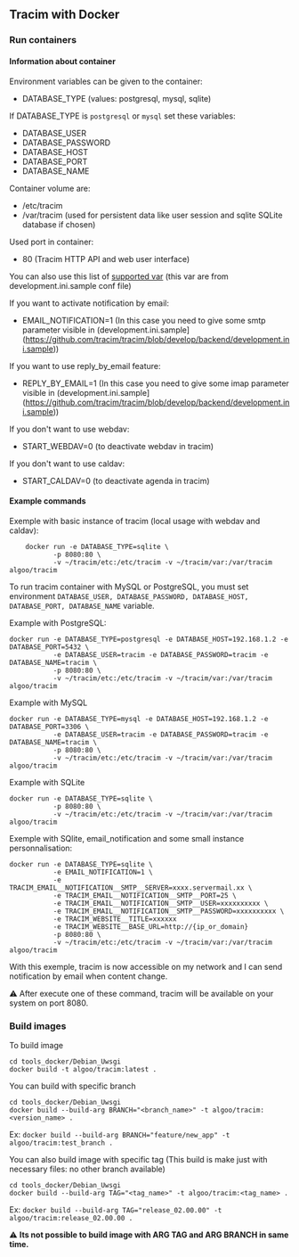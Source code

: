 ## Tracim with Docker

### Run containers

#### Information about container

Environment variables can be given to the container:

* DATABASE_TYPE (values: postgresql, mysql, sqlite)

If DATABASE_TYPE is `postgresql` or `mysql` set these variables:

* DATABASE_USER
* DATABASE_PASSWORD
* DATABASE_HOST
* DATABASE_PORT
* DATABASE_NAME

Container volume are:

* /etc/tracim
* /var/tracim (used for persistent data like user session and sqlite SQLite database if chosen)

Used port in container:

* 80 (Tracim HTTP API and web user interface)

You can also use this list of [supported var](https://github.com/tracim/tracim/blob/develop/backend/doc/setting.md) (this var are from development.ini.sample conf file)

If you want to activate notification by email:

* EMAIL_NOTIFICATION=1 (In this case you need to give some smtp parameter visible in (development.ini.sample](https://github.com/tracim/tracim/blob/develop/backend/development.ini.sample))

If you want to use reply_by_email feature:

* REPLY_BY_EMAIL=1 (In this case you need to give some imap parameter visible in (development.ini.sample](https://github.com/tracim/tracim/blob/develop/backend/development.ini.sample))

If you don't want to use webdav:

* START_WEBDAV=0 (to deactivate webdav in tracim)

If you don't want to use caldav:

* START_CALDAV=0 (to deactivate agenda in tracim)

#### Example commands

Exemple with basic instance of tracim (local usage with webdav and caldav):

        docker run -e DATABASE_TYPE=sqlite \
               -p 8080:80 \
               -v ~/tracim/etc:/etc/tracim -v ~/tracim/var:/var/tracim algoo/tracim

To run tracim container with MySQL or PostgreSQL, you must set environment ``DATABASE_USER, DATABASE_PASSWORD, DATABASE_HOST, DATABASE_PORT, DATABASE_NAME`` variable.

Example with PostgreSQL:

    docker run -e DATABASE_TYPE=postgresql -e DATABASE_HOST=192.168.1.2 -e DATABASE_PORT=5432 \
               -e DATABASE_USER=tracim -e DATABASE_PASSWORD=tracim -e DATABASE_NAME=tracim \
               -p 8080:80 \
               -v ~/tracim/etc:/etc/tracim -v ~/tracim/var:/var/tracim algoo/tracim

Example with MySQL

    docker run -e DATABASE_TYPE=mysql -e DATABASE_HOST=192.168.1.2 -e DATABASE_PORT=3306 \
               -e DATABASE_USER=tracim -e DATABASE_PASSWORD=tracim -e DATABASE_NAME=tracim \
               -p 8080:80 \
               -v ~/tracim/etc:/etc/tracim -v ~/tracim/var:/var/tracim algoo/tracim

Example with SQLite

    docker run -e DATABASE_TYPE=sqlite \
               -p 8080:80 \
               -v ~/tracim/etc:/etc/tracim -v ~/tracim/var:/var/tracim algoo/tracim
               
Exemple with SQlite, email_notification and some small instance personnalisation:

    docker run -e DATABASE_TYPE=sqlite \
               -e EMAIL_NOTIFICATION=1 \
               -e TRACIM_EMAIL__NOTIFICATION__SMTP__SERVER=xxxx.servermail.xx \
               -e TRACIM_EMAIL__NOTIFICATION__SMTP__PORT=25 \
               -e TRACIM_EMAIL__NOTIFICATION__SMTP__USER=xxxxxxxxxx \
               -e TRACIM_EMAIL__NOTIFICATION__SMTP__PASSWORD=xxxxxxxxxx \
               -e TRACIM_WEBSITE__TITLE=xxxxxx
               -e TRACIM_WEBSITE__BASE_URL=http://{ip_or_domain}
               -p 8080:80 \
               -v ~/tracim/etc:/etc/tracim -v ~/tracim/var:/var/tracim algoo/tracim
               
With this exemple, tracim is now accessible on my network and I can send notification by email when content change.


⚠ After execute one of these command, tracim will be available on your system on port 8080.

### Build images

To build image

    cd tools_docker/Debian_Uwsgi
    docker build -t algoo/tracim:latest .

You can build with specific branch

    cd tools_docker/Debian_Uwsgi
    docker build --build-arg BRANCH="<branch_name>" -t algoo/tracim:<version_name> .

Ex: `docker build --build-arg BRANCH="feature/new_app" -t algoo/tracim:test_branch .`
    
You can also build image with specific tag (This build is make just with necessary files: no other branch available)

    cd tools_docker/Debian_Uwsgi
    docker build --build-arg TAG="<tag_name>" -t algoo/tracim:<tag_name> .
    
Ex: `docker build --build-arg TAG="release_02.00.00" -t algoo/tracim:release_02.00.00 .`

⚠ **Its not possible to build image with ARG TAG and ARG BRANCH in same time.**
